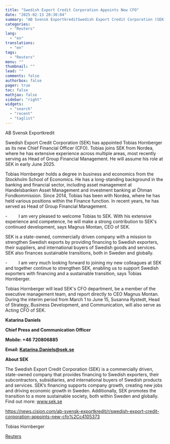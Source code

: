 ```yaml
---
title: "Swedish Export Credit Corporation Appoints New CFO"
date: "2025-02-13 20:30:04"
summary: "AB Svensk ExportkreditSwedish Export Credit Corporation (SEK) has appointed Tobias Hornberger as its new Chief Financial Officer (CFO). Tobias joins SEK from Nordea, where he has extensive experience across multiple areas, most recently serving as Head of Group Financial Management. He will assume his role at SEK in early June..."
categories:
  - "Reuters"
lang:
  - "en"
translations:
  - "en"
tags:
  - "Reuters"
menu: ""
thumbnail: ""
lead: ""
comments: false
authorbox: false
pager: true
toc: false
mathjax: false
sidebar: "right"
widgets:
  - "search"
  - "recent"
  - "taglist"
---
```


AB Svensk Exportkredit

Swedish Export Credit Corporation (SEK) has appointed Tobias Hornberger as its new Chief Financial Officer (CFO). Tobias joins SEK from Nordea, where he has extensive experience across multiple areas, most recently serving as Head of Group Financial Management. He will assume his role at SEK in early June 2025.

Tobias Hornberger holds a degree in business and economics from the Stockholm School of Economics. He has a long-standing background in the banking and financial sector, including asset management at Handelsbanken Asset Management and investment banking at Öhman Fondkommission. Since 2014, Tobias has been with Nordea, where he has held various positions within the Finance function. In recent years, he has served as Head of Group Financial Management.

-         I am very pleased to welcome Tobias to SEK. With his extensive experience and competence, he will make a strong contribution to SEK's continued development, says Magnus Montan, CEO of SEK.

SEK is a state-owned, commercially driven company with a mission to strengthen Swedish exports by providing financing to Swedish exporters, their suppliers, and international buyers of Swedish goods and services. SEK also finances sustainable transitions, both in Sweden and globally.

-         I am very much looking forward to joining my new colleagues at SEK and together continue to strengthen SEK, enabling us to support Swedish exporters with financing and a sustainable transition, says Tobias Hornberger.

Tobias Hornberger will lead SEK's CFO department, be a member of the executive management team, and report directly to CEO Magnus Montan. During the interim period from March 1 to June 15, Susanna Rystedt, Head of Strategy, Business Development, and Communication, will also serve as Acting CFO of SEK.

**Katarina Daniels**

**Chief Press and Communication Officer**

**Mobile: +46 720806885**

**Email: Katarina.Daniels@sek.se**

**About SEK**

The Swedish Export Credit Corporation (SEK) is a commercially driven, state-owned company that provides financing to Swedish exporters, their subcontractors, subsidiaries, and international buyers of Swedish products and services. SEK’s financing supports company growth, creating new jobs and driving economic growth in Sweden. Additionally, SEK promotes the transition to a more sustainable society, both within Sweden and globally. Find out more: www.sek.se

https://news.cision.com/ab-svensk-exportkredit/r/swedish-export-credit-corporation-appoints-new-cfo%2Cc4105373

Tobias Hornberger

[Reuters](https://www.tradingview.com/news/reuters.com,2025-02-13:newsml_Wkr6F7td:0-swedish-export-credit-corporation-appoints-new-cfo/)

